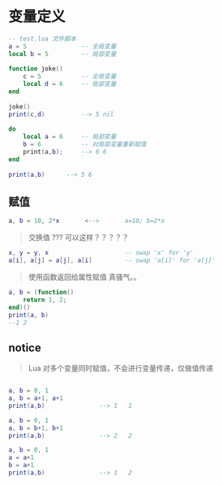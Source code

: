 # 变量定义

```lua
-- test.lua 文件脚本  
a = 5               -- 全局变量  
local b = 5         -- 局部变量  
  
function joke()  
    c = 5           -- 全局变量  
    local d = 6     -- 局部变量  
end  
  
joke()  
print(c,d)          --> 5 nil  
  
do  
    local a = 6     -- 局部变量  
    b = 6           -- 对局部变量重新赋值  
    print(a,b);     --> 6 6  
end  
  
print(a,b)      --> 5 6

```

## 赋值

```lua
a, b = 10, 2*x       <-->       a=10; b=2*x

```

>交换值 ??? 可以这样？？？？？

```lua
x, y = y, x                     -- swap 'x' for 'y' 
a[i], a[j] = a[j], a[i]         -- swap 'a[i]' for 'a[j]'
```

>使用函数返回给属性赋值 真骚气。。

```lua
a, b = (function()  
    return 1, 2;  
end)()  
print(a, b)  
--1 2
```


## notice

>Lua 对多个变量同时赋值，不会进行变量传递，仅做值传递

```lua

a, b = 0, 1
a, b = a+1, a+1
print(a,b)               --> 1   1

a, b = 0, 1
a, b = b+1, b+1
print(a,b)               --> 2   2

a, b = 0, 1
a = a+1
b = a+1
print(a,b)               --> 1   2

```